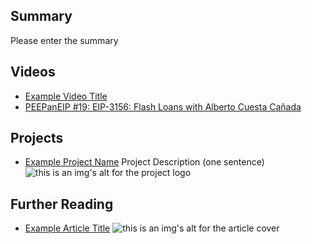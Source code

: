 ## Summary

Please enter the summary

## Videos

- [Example Video Title](https://www.youtube.com/watch?v=TDGq4aeevgY)
- [PEEPanEIP #19: EIP-3156: Flash Loans with Alberto Cuesta Cañada](https://www.youtube.com/watch?v=R9wQ1FoV6HU&list=PL4cwHXAawZxqu0PKKyMzG_3BJV_xZTi1F&index=94)

## Projects

- [Example Project Name](https://xxxx.xxx/xxxxx) Project Description (one sentence) ![this is an img's alt for the project logo](https://xxxx.xxx/project-logo.xxx)

## Further Reading

- [Example Article Title](https://xxxx.xxx/xxxxx) ![this is an img's alt for the article cover](https://xxxx.xxx/article-cover.xxx)
